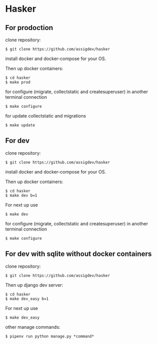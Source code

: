 # Hasker

## For prodoction

clone repository:

    $ git clone https://github.com/assigdev/hasker
    
install docker and docker-compose for your OS.

Then up docker containers:
  
    $ cd hasker
    $ make prod
    
for configure (migrate, collectstatic and createsuperuser) in another terminal connection

    $ make configure
    

for update collectstatic and migrations

    $ make update

## For dev

clone repository:

    $ git clone https://github.com/assigdev/hasker
    
install docker and docker-compose for your OS.

Then up docker containers:

    $ cd hasker
    $ make dev b=1
    

For next up use

    $ make dev

    
for configure (migrate, collectstatic and createsuperuser) in another terminal connection

    $ make configure

## For dev with sqlite without docker containers

clone repository:

    $ git clone https://github.com/assigdev/hasker
    
Then up django dev server:

    $ cd hasker
    $ make dev_easy b=1
    
For next up use
    
    $ make dev_easy

other manage commands:

    $ pipenv run python manage.py *command*

    